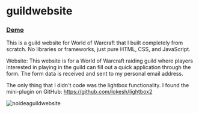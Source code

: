 # guildwebsite

### [Demo](https://noideaguild.netlify.app/)

This is a guild website for World of Warcraft that I built completely from scratch. No libraries or frameworks, just pure HTML, CSS, and JavaScript.

Website: This website is for a World of Warcraft raiding guild where players interested in playing in the guild can fill out a quick application through the form.
The form data is received and sent to my personal email address.

The only thing that I didn't code was the lightbox functionality. I found the mini-plugin on GitHub: https://github.com/lokesh/lightbox2

![noideaguildwebsite](https://github.com/dillon-porter/guild-website/assets/12597841/5908e382-39d4-45fd-b5cd-80b392f09690)

